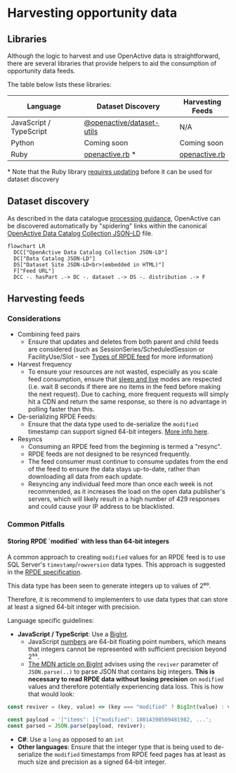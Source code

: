 # Harvesting opportunity data

## Libraries

Although the logic to harvest and use OpenActive data is straightforward, there are several libraries that provide helpers to aid the consumption of opportunity data feeds.

The table below lists these libraries:

<table><thead><tr><th width="248">Language</th><th width="244.33333333333331">Dataset Discovery</th><th>Harvesting Feeds</th></tr></thead><tbody><tr><td>JavaScript / TypeScript</td><td><a href="https://github.com/openactive/dataset-utils">@openactive/dataset-utils</a></td><td>N/A</td></tr><tr><td>Python</td><td>Coming soon</td><td>Coming soon</td></tr><tr><td>Ruby</td><td><a href="https://github.com/openactive/openactive.rb">openactive.rb</a> *</td><td><a href="https://github.com/openactive/openactive.rb">openactive.rb</a></td></tr></tbody></table>

&#x20;\* Note that the Ruby library [requires updating](https://github.com/openactive/openactive.rb/issues/13) before it can be used for dataset discovery

## Dataset discovery

As described in the data catalogue [processing guidance](https://github.com/openactive/data-catalogs#processing-guidance), OpenActive can be discovered automatically by "spidering" links within the canonical [OpenActive Data Catalog Collection JSON-LD](https://openactive.io/data-catalogs/data-catalog-collection.jsonld) file.

```mermaid
flowchart LR
  DCC["OpenActive Data Catalog Collection JSON-LD"]
  DC["Data Catalog JSON-LD"]
  DS["Dataset Site JSON-LD<br>(embedded in HTML)"]
  F["Feed URL"]
  DCC -. hasPart .-> DC -. dataset .-> DS -. distribution .-> F
```

## Harvesting feeds

### Considerations

* Combining feed pairs
  * Ensure that updates and deletes from both parent and child feeds are considered (such as SessionSeries/ScheduledSession or FacilityUse/Slot - see [Types of RPDE feed](../publishing-data/data-feeds/types-of-feed.md) for more information)
* Harvest frequency
  * To ensure your resources are not wasted, especially as you scale feed consumption, ensure that [sleep and live](../publishing-data/data-feeds/scaling-feeds.md#sleep-mode) modes are respected (i.e. wait 8 seconds if there are no items in the feed before making the next request). Due to caching, more frequent requests will simply hit a CDN and return the same response, so there is no advantage in polling faster than this.
* De-serializing RPDE Feeds:
  * Ensure that the data type used to de-serialize the `modified` timestamp can support signed 64-bit integers. [More info here](harvesting-opportunity-data.md#storing-rpde-modified-with-less-than-64-bit-integers).
* Resyncs
  * Consuming an RPDE feed from the beginning is termed a "resync".
  * RPDE feeds are not designed to be resynced frequently.
  * The feed consumer must continue to consume updates from the end of the feed to ensure the data stays up-to-date, rather than downloading all data from each update.
  * Resyncing any individual feed more than once each week is not recommended, as it increases the load on the open data publisher's servers, which will likely result in a high number of 429 responses and could cause your IP address to be blacklisted.

### Common Pitfalls

#### Storing RPDE \`modified\` with less than 64-bit integers

A common approach to creating `modified` values for an RPDE feed is to use SQL Server's `timestamp`/`rowversion` data types. This approach is suggested in the [RPDE specification](https://openactive.io/realtime-paged-data-exchange/#incrementing-unique-change-number).

This data type has been seen to generate integers up to values of 2⁶⁰.

Therefore, it is recommend to implementers to use data types that can store at least a signed 64-bit integer with precision.

Language specific guidelines:

* **JavaScript / TypeScript**: Use a [BigInt](https://developer.mozilla.org/en-US/docs/Web/JavaScript/Reference/Global\_Objects/BigInt).
  * JavaScript [numbers](https://developer.mozilla.org/en-US/docs/Web/JavaScript/Reference/Global\_Objects/Number) are 64-bit floating point numbers, which means that integers cannot be represented with sufficient precision beyond 2⁵³.
  * [The MDN article on BigInt](https://developer.mozilla.org/en-US/docs/Web/JavaScript/Reference/Global\_Objects/BigInt) advises using the `reviver` parameter of `JSON.parse(..)` to parse JSON that contains big integers. **This is necessary to read RPDE data without losing precision** on `modified` values and therefore potentially experiencing data loss. This is how that would look:

```javascript
const reviver = (key, value) => (key === "modified" ? BigInt(value) : value);

const payload = '["items": [{"modified": 18014398509481982, ...';
const parsed = JSON.parse(payload, reviver);
```

* **C#**: Use a `long` as opposed to an `int`
* **Other languages**: Ensure that the integer type that is being used to de-serialize the `modified` timestamps from RPDE feed pages has at least as much size and precision as a signed 64-bit integer.
